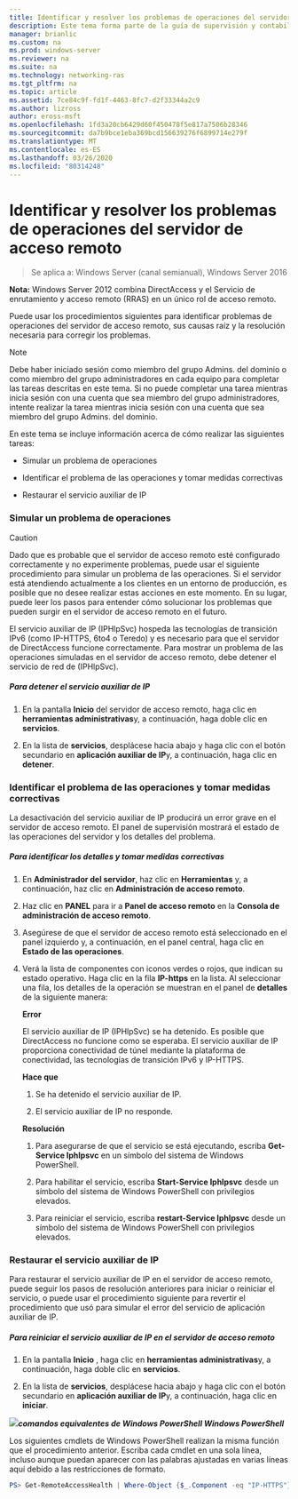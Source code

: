 ```yaml
---
title: Identificar y resolver los problemas de operaciones del servidor de acceso remoto
description: Este tema forma parte de la guía de supervisión y contabilidad de acceso remoto en Windows Server 2016.
manager: brianlic
ms.custom: na
ms.prod: windows-server
ms.reviewer: na
ms.suite: na
ms.technology: networking-ras
ms.tgt_pltfrm: na
ms.topic: article
ms.assetid: 7ce84c9f-fd1f-4463-8fc7-d2f33344a2c9
ms.author: lizross
author: eross-msft
ms.openlocfilehash: 1fd3a20cb6429d60f450478f5e817a7506b28346
ms.sourcegitcommit: da7b9bce1eba369bcd156639276f6899714e279f
ms.translationtype: MT
ms.contentlocale: es-ES
ms.lasthandoff: 03/26/2020
ms.locfileid: "80314248"
---
```

# <a name="identify-and-resolve-remote-access-server-operations-problems"></a>Identificar y resolver los problemas de operaciones del servidor de acceso remoto

>Se aplica a: Windows Server (canal semianual), Windows Server 2016

**Nota:** Windows Server 2012 combina DirectAccess y el Servicio de enrutamiento y acceso remoto (RRAS) en un único rol de acceso remoto.  
  
Puede usar los procedimientos siguientes para identificar problemas de operaciones del servidor de acceso remoto, sus causas raíz y la resolución necesaria para corregir los problemas.  
  
> [!NOTE]  
> Debe haber iniciado sesión como miembro del grupo Admins. del dominio o como miembro del grupo administradores en cada equipo para completar las tareas descritas en este tema. Si no puede completar una tarea mientras inicia sesión con una cuenta que sea miembro del grupo administradores, intente realizar la tarea mientras inicia sesión con una cuenta que sea miembro del grupo Admins. del dominio.  
  
En este tema se incluye información acerca de cómo realizar las siguientes tareas:  
  
- Simular un problema de operaciones  
  
- Identificar el problema de las operaciones y tomar medidas correctivas  
  
- Restaurar el servicio auxiliar de IP  
  
### <a name="simulate-an-operations-issue"></a><a name="BKMK_Simulate"></a>Simular un problema de operaciones  
  
> [!CAUTION]  
> Dado que es probable que el servidor de acceso remoto esté configurado correctamente y no experimente problemas, puede usar el siguiente procedimiento para simular un problema de las operaciones. Si el servidor está atendiendo actualmente a los clientes en un entorno de producción, es posible que no desee realizar estas acciones en este momento. En su lugar, puede leer los pasos para entender cómo solucionar los problemas que pueden surgir en el servidor de acceso remoto en el futuro.  
  
El servicio auxiliar de IP (IPHlpSvc) hospeda las tecnologías de transición IPv6 (como IP-HTTPS, 6to4 o Teredo) y es necesario para que el servidor de DirectAccess funcione correctamente. Para mostrar un problema de las operaciones simuladas en el servidor de acceso remoto, debe detener el servicio de red de (IPHlpSvc).  
  
##### <a name="to-stop-the-ip-helper-service"></a>Para detener el servicio auxiliar de IP  
  
1.  En la pantalla **Inicio** del servidor de acceso remoto, haga clic en **herramientas administrativas**y, a continuación, haga doble clic en **servicios**.  
  
2.  En la lista de **servicios**, desplácese hacia abajo y haga clic con el botón secundario en **aplicación auxiliar de IP**y, a continuación, haga clic en **detener**.  
  
### <a name="identify-the-operations-issue-and-take-corrective-action"></a><a name="BKMK_Identify"></a>Identificar el problema de las operaciones y tomar medidas correctivas  
La desactivación del servicio auxiliar de IP producirá un error grave en el servidor de acceso remoto. El panel de supervisión mostrará el estado de las operaciones del servidor y los detalles del problema.  
  
##### <a name="to-identify-the-details-and-take-corrective-action"></a>Para identificar los detalles y tomar medidas correctivas  
  
1.  En **Administrador del servidor**, haz clic en **Herramientas** y, a continuación, haz clic en **Administración de acceso remoto**.  
  
2.  Haz clic en **PANEL** para ir a **Panel de acceso remoto** en la **Consola de administración de acceso remoto**.  
  
3.  Asegúrese de que el servidor de acceso remoto está seleccionado en el panel izquierdo y, a continuación, en el panel central, haga clic en **Estado de las operaciones**.  
  
4.  Verá la lista de componentes con iconos verdes o rojos, que indican su estado operativo. Haga clic en la fila **IP-https** en la lista. Al seleccionar una fila, los detalles de la operación se muestran en el panel de **detalles** de la siguiente manera:  
  
    **Error**  
  
    El servicio auxiliar de IP (IPHlpSvc) se ha detenido. Es posible que DirectAccess no funcione como se esperaba. El servicio auxiliar de IP proporciona conectividad de túnel mediante la plataforma de conectividad, las tecnologías de transición IPv6 y IP-HTTPS.  
  
    **Hace que**  
  
    1.  Se ha detenido el servicio auxiliar de IP.  
  
    2.  El servicio auxiliar de IP no responde.  
  
    **Resolución**  
  
    1.  Para asegurarse de que el servicio se está ejecutando, escriba **Get-Service Iphlpsvc** en un símbolo del sistema de Windows PowerShell.  
  
    2.  Para habilitar el servicio, escriba **Start-Service Iphlpsvc** desde un símbolo del sistema de Windows PowerShell con privilegios elevados.  
  
    3.  Para reiniciar el servicio, escriba **restart-Service Iphlpsvc** desde un símbolo del sistema de Windows PowerShell con privilegios elevados.  
  
### <a name="restore-the-ip-helper-service"></a><a name="BKMK_Restart"></a>Restaurar el servicio auxiliar de IP  
Para restaurar el servicio auxiliar de IP en el servidor de acceso remoto, puede seguir los pasos de resolución anteriores para iniciar o reiniciar el servicio, o puede usar el procedimiento siguiente para revertir el procedimiento que usó para simular el error del servicio de aplicación auxiliar de IP.  
  
##### <a name="to-restart-the-ip-helper-service-on-the-remote-access-server"></a>Para reiniciar el servicio auxiliar de IP en el servidor de acceso remoto  
  
1.  En la pantalla **Inicio** , haga clic en **herramientas administrativas**y, a continuación, haga doble clic en **servicios**.  
  
2.  En la lista de **servicios**, desplácese hacia abajo y haga clic con el botón secundario en **aplicación auxiliar de IP**y, a continuación, haga clic en **iniciar**.  
  
![](../../../media/Identify-and-resolve-Remote-Access-server-operations-problems/PowerShellLogoSmall.gif)***<em>comandos equivalentes</em> de Windows PowerShell Windows PowerShell***  
  
Los siguientes cmdlets de Windows PowerShell realizan la misma función que el procedimiento anterior. Escriba cada cmdlet en una sola línea, incluso aunque puedan aparecer con las palabras ajustadas en varias líneas aquí debido a las restricciones de formato.  
  
```PowerShell
PS> Get-RemoteAccessHealth | Where-Object {$_.Component -eq "IP-HTTPS"} | Format-List -Property *  
```
